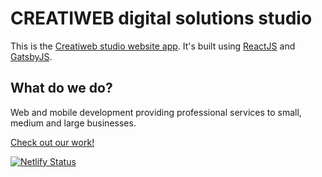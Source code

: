 # CREATIWEB digital solutions studio

This is the [Creatiweb studio website app](http://www.creatiweb.ca). It's built using [ReactJS](https://github.com/facebook/react) and  [GatsbyJS](https://github.com/gatsbyjs/gatsby).

## What do we do?

Web and mobile development providing professional services to small, medium and large businesses.

[Check out our work!](https://www.creatiweb.ca)

[![Netlify Status](https://api.netlify.com/api/v1/badges/5e22dbb9-a00d-4b65-ac47-c4d415570f11/deploy-status)](https://app.netlify.com/sites/vibrant-clarke-2b817a/deploys)
